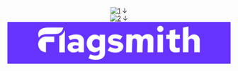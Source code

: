 <div align="center">

[![1](https://github.com/user-attachments/assets/785689ca-c6a7-47cd-ba8f-8011125e5423)](https://github.com/firebase/firebase-js-sdk/issues/36#issuecomment-318677489)
↓  
[![2](https://github.com/user-attachments/assets/ee53b269-7abb-4254-9505-5779a3a33b14)](https://github.com/firebase/firebase-js-sdk/issues/36#issuecomment-396293474)
↓  
[![3](https://raw.githubusercontent.com/Flagsmith/flagsmith/main/static-files/hero.png)](https://www.flagsmith.com/)

</div>
